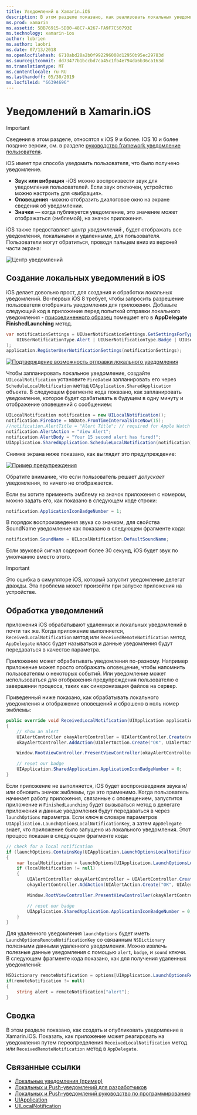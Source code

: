 ```yaml
---
title: Уведомлений в Xamarin.iOS
description: В этом разделе показано, как реализовать локальных уведомлений в Xamarin.iOS. Он будет объясняются различные элементы пользовательского интерфейса iOS уведомления о и рассматриваются API-Интерфейс связанных с созданием и отображение уведомления.
ms.prod: xamarin
ms.assetid: 5BB76915-5DB0-48C7-A267-FA9F7C50793E
ms.technology: xamarin-ios
author: lobrien
ms.author: laobri
ms.date: 07/13/2018
ms.openlocfilehash: 6710abd28a2b0f992296008d12950b95ec29783d
ms.sourcegitcommit: dd73477b1bccbd7ca45c1fb4e794da6b36ca163d
ms.translationtype: MT
ms.contentlocale: ru-RU
ms.lasthandoff: 05/30/2019
ms.locfileid: "66394696"
---
```

# <a name="notifications-in-xamarinios"></a>Уведомлений в Xamarin.iOS

> [!IMPORTANT]
> Сведения в этом разделе, относятся к iOS 9 и более. IOS 10 и более поздние версии, см. в разделе [руководство framework уведомление пользователя](~/ios/platform/user-notifications/index.md).

iOS имеет три способа уведомить пользователя, что было получено уведомление.

- **Звук или вибрация** -iOS можно воспроизвести звук для уведомления пользователей. Если звук отключен, устройство можно настроить для «вибрация».
- **Оповещения** -можно отобразить диалоговое окно на экране сведения об уведомлении.
- **Значки** — когда публикуется уведомление, это значение может отображаться (эмблемой), на значок приложения.

iOS также предоставляет *центр уведомлений* , будет отображать все уведомления, локальными и удаленными, для пользователя. Пользователи могут обратиться, проводя пальцем вниз из верхней части экрана:

![Центр уведомлений](local-notifications-in-ios-images/image13.png "центр уведомлений")

## <a name="creating-local-notifications-in-ios"></a>Создание локальных уведомлений в iOS

iOS делает довольно прост, для создания и обработки локальных уведомлений.
Во-первых iOS 8 требует, чтобы запросить разрешение пользователя отображать уведомления для приложения. Добавьте следующий код в приложение перед попыткой отправки локального уведомления - [присоединенного образец](https://developer.xamarin.com/samples/monotouch/LocalNotifications/) помещает его в **AppDelegate** **FinishedLaunching** метод.

```csharp
var notificationSettings = UIUserNotificationSettings.GetSettingsForTypes(
    UIUserNotificationType.Alert | UIUserNotificationType.Badge | UIUserNotificationType.Sound, null
);
application.RegisterUserNotificationSettings(notificationSettings);
```

[![Подтверждение возможность отправки локального уведомления](local-notifications-in-ios-images/image0-sml.png "подтверждения возможность отправки локального уведомления")](local-notifications-in-ios-images/image0.png#lightbox)

Чтобы запланировать локальное уведомление, создайте `UILocalNotification` установите `FireDate`и запланировать его через `ScheduleLocalNotification` метод `UIApplication.SharedApplication` объекта. В следующем фрагменте кода показано, как запланировать уведомление, которое будет срабатывать в будущем в одну минуту и отображение оповещений с сообщением:

```csharp
UILocalNotification notification = new UILocalNotification();
notification.FireDate = NSDate.FromTimeIntervalSinceNow(15);
//notification.AlertTitle = "Alert Title"; // required for Apple Watch notifications
notification.AlertAction = "View Alert";
notification.AlertBody = "Your 15 second alert has fired!";
UIApplication.SharedApplication.ScheduleLocalNotification(notification);
```

Снимке экрана ниже показано, как выглядит это предупреждение:

[![](local-notifications-in-ios-images/image2-sml.png "Пример предупреждения")](local-notifications-in-ios-images/image2.png#lightbox)

Обратите внимание, что если пользователь решает *допускает* уведомления, то ничего не отображается.

Если вы хотите применить эмблему на значок приложения с номером, можно задать его, как показано в следующем коде строки:

```csharp
notification.ApplicationIconBadgeNumber = 1;
```

В порядок воспроизведения звука со значком, для свойства SoundName уведомление как показано в следующем фрагменте кода:

```csharp
notification.SoundName = UILocalNotification.DefaultSoundName;
```

Если звуковой сигнал содержит более 30 секунд, iOS будет звук по умолчанию вместо этого.

> [!IMPORTANT]
> Это ошибка в симуляторе iOS, который запустит уведомление делегат дважды. Эта проблема может произойти при запуске приложения на устройстве.

## <a name="handling-notifications"></a>Обработка уведомлений

приложения iOS обрабатывают удаленных и локальных уведомлений в почти так же. Когда приложение выполняется, `ReceivedLocalNotification` метод или `ReceivedRemoteNotification` метод `AppDelegate` класс будет называться и данные уведомления будут передаваться в качестве параметра.

Приложение может обрабатывать уведомления по-разному. Например приложение может просто отображать оповещение, чтобы напомнить пользователям о некоторых событий. Или уведомление может использоваться для отображения предупреждения пользователю о завершении процесса, таких как синхронизация файлов на сервер.

Приведенный ниже показано, как обрабатывать локального уведомления и отображение оповещений и сброшено в ноль номер эмблемы:

```csharp
public override void ReceivedLocalNotification(UIApplication application, UILocalNotification notification)
{
    // show an alert
    UIAlertController okayAlertController = UIAlertController.Create(notification.AlertAction, notification.AlertBody, UIAlertControllerStyle.Alert);
    okayAlertController.AddAction(UIAlertAction.Create("OK", UIAlertActionStyle.Default, null));

    Window.RootViewController.PresentViewController(okayAlertController, true, null);

    // reset our badge
    UIApplication.SharedApplication.ApplicationIconBadgeNumber = 0;
}
```

Если приложение не выполняется, iOS будет воспроизведения звука и/или обновить значок эмблемы, где это применимо. Когда пользователь начинает работу приложения, связанные с оповещением, запустится приложение и `FinishedLaunching` будет вызываться метод в делегате приложения и данные уведомления будут передаваться в через `launchOptions` параметра. Если ключ в словаре параметров `UIApplication.LaunchOptionsLocalNotificationKey`, а затем `AppDelegate` знает, что приложение было запущено из локального уведомления. Этот процесс показан в следующем фрагменте кода:

```csharp
// check for a local notification
if (launchOptions.ContainsKey(UIApplication.LaunchOptionsLocalNotificationKey))
{
    var localNotification = launchOptions[UIApplication.LaunchOptionsLocalNotificationKey] as UILocalNotification;
    if (localNotification != null)
    {
        UIAlertController okayAlertController = UIAlertController.Create(localNotification.AlertAction, localNotification.AlertBody, UIAlertControllerStyle.Alert);
        okayAlertController.AddAction(UIAlertAction.Create("OK", UIAlertActionStyle.Default, null));

        Window.RootViewController.PresentViewController(okayAlertController, true, null);

        // reset our badge
        UIApplication.SharedApplication.ApplicationIconBadgeNumber = 0;
    }
}
```

Для удаленного уведомления `launchOptions` будет иметь `LaunchOptionsRemoteNotificationKey` со связанным `NSDictionary` полезными данными удаленного уведомления. Можно извлечь полезные данные уведомления с помощью `alert`, `badge`, и `sound` ключи. В следующем фрагменте кода показано, как для получения удаленных уведомлений:

```csharp
NSDictionary remoteNotification = options[UIApplication.LaunchOptionsRemoteNotificationKey];
if(remoteNotification != null)
{
    string alert = remoteNotification["alert"];
}
```

## <a name="summary"></a>Сводка

В этом разделе показано, как создать и опубликовать уведомление в Xamarin.iOS. Показать, как приложение может реагировать на уведомления путем переопределения `ReceivedLocalNotification` метод или `ReceivedRemoteNotification` метод в `AppDelegate`.

## <a name="related-links"></a>Связанные ссылки

- [Локальные уведомления (пример)](https://developer.xamarin.com/samples/monotouch/LocalNotifications)
- [Локальных и Push-уведомлений для разработчиков](https://developer.apple.com/notifications/)
- [Локальных и Push-уведомлений руководство по программированию](https://developer.apple.com/library/prerelease/content/documentation/NetworkingInternet/Conceptual/RemoteNotificationsPG/)
- [UIApplication](http://iosapi.xamarin.com/?link=T%3aMonoTouch.UIKit.UIApplication)
- [UILocalNotification](http://iosapi.xamarin.com/?link=T%3aMonoTouch.UIKit.UILocalNotification)
